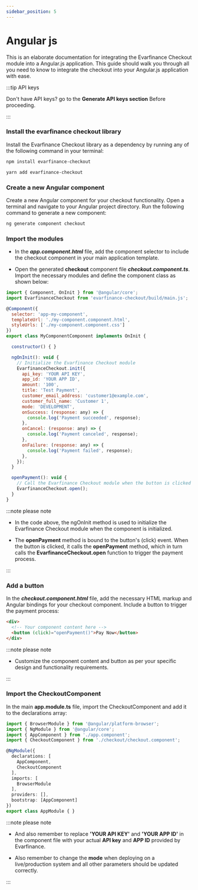 ```yaml
---
sidebar_position: 5
---
```


# Angular js

This is an elaborate documentation for integrating the Evarfinance Checkout module into a Angular.js application. This guide should walk you through all you need to know to integrate the checkout into your Angular.js application with ease.

:::tip API keys

Don't have API keys? go to the **Generate API keys section** Before proceeding.

:::

### Install the evarfinance checkout library

Install the Evarfinance Checkout library as a dependency by running any of the following command in your terminal:

```bash title="npm"
npm install evarfinance-checkout
```

```bash title="yarn"
yarn add evarfinance-checkout
```
### Create a new Angular component
Create a new Angular component for your checkout functionality. Open a terminal and navigate to your Angular project directory. Run the following command to generate a new component:

```bash title="bash"
ng generate component checkout
```
### Import the modules

- In the ***app.component.html*** file, add the component selector <app-checkout></app-checkout> to include the checkout component in your main application template.

- Open the generated **checkout** component file ***checkout.component.ts***. Import the necessary modules and define the component class as shown below:

```js title="checkout.component.ts"
import { Component, OnInit } from '@angular/core';
import EvarfinanceCheckout from 'evarfinance-checkout/build/main.js';

@Component({
  selector: 'app-my-component',
  templateUrl: './my-component.component.html',
  styleUrls: ['./my-component.component.css']
})
export class MyComponentComponent implements OnInit {

  constructor() { }

  ngOnInit(): void {
    // Initialize the Evarfinance Checkout module
    EvarfinanceCheckout.init({
      api_key: 'YOUR API KEY',
      app_id: 'YOUR APP ID',
      amount: '100',
      title: 'Test Payment',
      customer_email_address: 'customer1@example.com',
      customer_full_name: 'Customer 1',
      mode: 'DEVELOPMENT',
      onSuccess: (response: any) => {
        console.log('Payment succeeded', response);
      },
      onCancel: (response: any) => {
        console.log('Payment canceled', response);
      },
      onFailure: (response: any) => {
        console.log('Payment failed', response);
      },
    });
  }

  openPayment(): void {
    // Call the Evarfinance Checkout module when the button is clicked
    EvarfinanceCheckout.open();
  }
}

```

:::note please note

- In the code above, the ngOnInit method is used to initialize the Evarfinance Checkout module when the component is initialized.

- The **openPayment** method is bound to the button's (click) event. When the button is clicked, it calls the **openPayment** method, which in turn calls the **EvarfinanceCheckout.open** function to trigger the payment process.

:::

### Add a button

In the ***checkout.component.html*** file, add the necessary HTML markup and Angular bindings for your checkout component. Include a button to trigger the payment process:

```html title="checkout.component.html"
<div>
  <!-- Your component content here -->
  <button (click)="openPayment()">Pay Now</button>
</div>
```

:::note please note

- Customize the component content and button as per your specific design and functionality requirements.

:::

### Import the CheckoutComponent

In the main **app.module.ts** file, import the CheckoutComponent and add it to the declarations array:

```ts title="app.module.ts"
import { BrowserModule } from '@angular/platform-browser';
import { NgModule } from '@angular/core';
import { AppComponent } from './app.component';
import { CheckoutComponent } from './checkout/checkout.component';

@NgModule({
  declarations: [
    AppComponent,
    CheckoutComponent
  ],
  imports: [
    BrowserModule
  ],
  providers: [],
  bootstrap: [AppComponent]
})
export class AppModule { }

```
:::note please note

- And also remember to replace **'YOUR API KEY'** and **'YOUR APP ID'** in the component file with your actual **API key** and **APP ID** provided by Evarfinance.

- Also remember to change the **mode** when deploying on a live/production system and all other parameters should be updated correctly.

:::